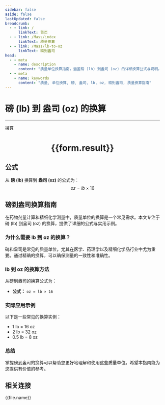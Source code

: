 ```yaml
---
sidebar: false
aside: false
lastUpdated: false
breadcrumb:
  - - link: /
      linkText: 首页
  - - link: /Mass/index
      linkText: 质量换算
  - - link: /Mass/lb-to-oz
      linkText: 磅到盎司
head:
  - - meta
    - name: description
      content: "质量单位换算指南，涵盖磅 (lb) 到盎司 (oz) 的详细换算公式与说明。"
  - - meta
    - name: keywords
      content: "质量, 单位换算, 磅, 盎司, lb, oz, 磅到盎司, 质量换算指南"
---
```

# 磅 (lb) 到 盎司 (oz) 的换算
---
<script setup>
import { onMounted, reactive, inject, ref } from 'vue'
import { NButton, NForm, NFormItem, NInput, NInputNumber, NSelect, NCard, useMessage,NGrid ,NGi } from 'naive-ui'
import { defineClientComponent } from 'vitepress'
import { Mass } from '../../files';

const convert = inject('convert')

const form = reactive({
  number: null,
  result: '',
})

const convertHandler = () => {
  if (form.number !== null && !isNaN(form.number)) {
    const convertedValue = parseFloat(form.number) * 16
    form.result = `${form.number}lb = ${convertedValue.toFixed(0)}oz`
  } else {
    form.result = '请输入有效的数值。'
  }
}
</script>

<n-form size="large" :model="form">
  <n-form-item label="磅 (lb)">
    <n-input-number v-model:value="form.number" placeholder="输入磅" style="width: 100%" />
  </n-form-item>
  <n-form-item>
    <n-button type="primary" @click="convertHandler" block>换算</n-button>
  </n-form-item>
</n-form>

<n-card  embedded :bordered="false" hoverable>
  <div  style="text-align:center">
    <h1>{{form.result}}</h1>
  </div>
</n-card>

## 公式

从 **磅 (lb)** 换算到 **盎司 (oz)** 的公式为：
$$ oz = lb \times 16 $$

## 磅到盎司换算指南

在药物剂量计算和精细化学测量中，质量单位的换算是一个常见需求。本文专注于磅 (lb) 到盎司 (oz) 的换算，提供了详细的公式与实用示例。

### 为什么需要 lb 到 oz 的换算？

磅和盎司是常见的质量单位，尤其在医学、药理学以及精细化学品行业中尤为重要。通过精确的换算，可以确保测量的一致性和准确性。

### lb 到 oz 的换算方法

从磅到盎司的换算公式为：

- **公式：** `oz = lb × 16`

### 实际应用示例

以下是一些常见的换算实例：

- 1 lb = 16 oz
- 2 lb = 32 oz
- 0.5 lb = 8 oz

### 总结

掌握磅到盎司的换算可以帮助您更好地理解和使用这些质量单位。希望本指南能为您提供有价值的参考。

## 相关连接
<n-grid x-gap="12" :cols="4">
  <n-gi v-for="(file, index) in Mass" :key="index">
    <n-button
      text
      tag="a"
      :href="file.path"
      type="primary"
    >
      {{file.name}}
    </n-button>
  </n-gi>
</n-grid>
